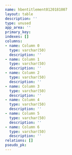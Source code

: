 ```yaml
---
name: hbentitlement0120181007
layout: table
description: ''
type: unused
app_area: ''
primary_key: 
indexes: []
columns:
- name: Column 0
  type: varchar(50)
  description: ''
- name: Column 1
  type: varchar(50)
  description: ''
- name: Column 2
  type: varchar(50)
  description: ''
- name: Column 3
  type: varchar(50)
  description: ''
- name: Column 4
  type: varchar(50)
  description: ''
- name: Column 5
  type: varchar(50)
  description: ''
- name: Column 6
  type: varchar(50)
  description: ''
relations: []
pseudo_pk: 
---
```


